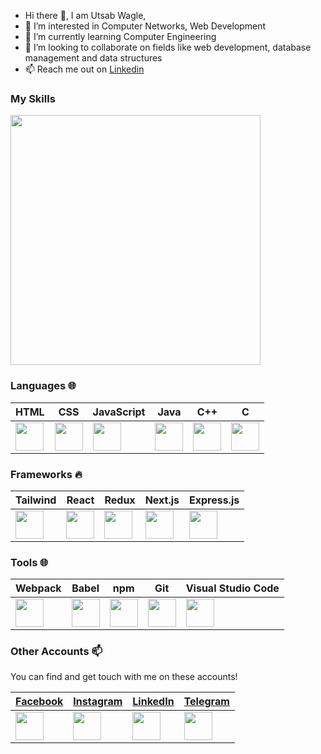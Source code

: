 
- Hi there 👋, I am Utsab Wagle,
- 👀 I’m interested in Computer Networks, Web Development
- 🌱 I’m currently learning Computer Engineering
- 💞️ I’m looking to collaborate on fields like web development, database management and data structures
- 📫 Reach me out on [Linkedin](https://www.linkedin.com/in/utsav-wagle-a4847a270/)

 
###  My Skills
 <img src="https://encrypted-tbn3.gstatic.com/images?q=tbn:ANd9GcRU_3CRQ20ZiDVwEiQylehbp25Fu7mlgV4R8VIIzwJYPdUzItbY"  width="400" > 

 
###  Languages 🌐

| HTML | CSS | JavaScript | Java | C++ | C |
| --- | --- | --- | --- | --- | --- |
| <img src="https://upload.wikimedia.org/wikipedia/commons/6/61/HTML5_logo_and_wordmark.svg" width="45" height="45"> | <img src="https://upload.wikimedia.org/wikipedia/commons/d/d5/CSS3_logo_and_wordmark.svg" width="45" height="45"> | <img src="https://upload.wikimedia.org/wikipedia/commons/6/6a/JavaScript-logo.png" width="45" height="45"> | <img src="https://static.javatpoint.com/core/images/java-logo1.png" width="45" height="45"> | <img src="https://upload.wikimedia.org/wikipedia/commons/1/18/ISO_C%2B%2B_Logo.svg" width="45" height="45"> | <img src="https://upload.wikimedia.org/wikipedia/commons/3/35/The_C_Programming_Language_logo.svg" width="45" height="45"> |


###  Frameworks 🔥 
| Tailwind | React | Redux | Next.js | Express.js | 
| --- | --- | --- | --- | --- | 
| <img src="https://seeklogo.com/images/T/tailwind-css-logo-5AD4175897-seeklogo.com.png" width="45" height="45"> | <img src="https://upload.wikimedia.org/wikipedia/commons/a/a7/React-icon.svg" width="45" height="45"> | <img src="https://seeklogo.com/images/R/redux-logo-9CA6836C12-seeklogo.com.png" width="45" height="45"> |  <img src="https://seeklogo.com/images/N/next-js-logo-8FCFF51DD2-seeklogo.com.png" width="45" height="45"> | <img src="https://www.vectorlogo.zone/logos/expressjs/expressjs-ar21.svg" width="45" height="45">|


###  Tools 🌐
| Webpack | Babel | npm | Git | Visual Studio Code |
| --- | --- | --- | --- | --- |
| <img src="https://seeklogo.com/images/W/webpack-logo-9E66EE203A-seeklogo.com.png" width="45" height="45"> | <img src="https://upload.wikimedia.org/wikipedia/commons/thumb/0/02/Babel_Logo.svg/1200px-Babel_Logo.svg.png" width="45" height="45"> | <img src="https://github.com/npm/logos/blob/master/npm%20logo/npm-logo-red.png" width="45" height="45"> | <img src="https://seeklogo.com/images/G/git-logo-CD8D6F1C09-seeklogo.com.png" width="45" height="45"> | <img src="https://seeklogo.com/images/V/visual-studio-code-logo-284BC24C39-seeklogo.com.png" width="45" height="45"> |


### Other Accounts 📫
You can find and get touch with me on these accounts!

| [Facebook](https://www.facebook.com/4nonymous.Hunter.109/) | [Instagram](https://www.instagram.com/Utsav_Wagle/) | [LinkedIn](https://www.linkedin.com/in/utsav-wagle-a4847a270/) | [Telegram](https://t.me/Hunter_109) |
| --- | --- | --- | --- |
| <a href="https://www.facebook.com/4nonymous.Hunter.109/"><img src="https://cdn4.iconfinder.com/data/icons/social-messaging-ui-color-shapes-2-free/128/social-facebook-square2-512.png" width="45" height="45"></a> | <a href="https://www.instagram.com/Utsav_Wagle/"><img src="https://cdn4.iconfinder.com/data/icons/social-messaging-ui-color-shapes-2-free/128/social-instagram-new-circle-512.png" width="45" height="45"></a> | <a href="https://www.linkedin.com/in/utsav-wagle-a4847a270/"><img src="https://cdn4.iconfinder.com/data/icons/social-messaging-ui-color-shapes-2-free/128/social-linkedin-circle-512.png" width="45" height="45"></a> | <a href="https://t.me/Hunter_109"><img src="https://upload.wikimedia.org/wikipedia/commons/thumb/8/83/Telegram_2019_Logo.svg/1024px-Telegram_2019_Logo.svg.png" width="45" height="45"></a> | 


